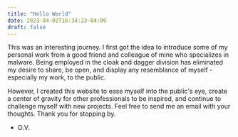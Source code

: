 ```yaml
---
title: "Hello World"
date: 2023-04-02T16:34:23-04:00
draft: false
---
```


This was an interesting journey. I first got the idea to introduce some of my personal work from a good friend and colleague of mine who specializes in malware. Being employed in the cloak and dagger division has eliminated my desire to share, be open, and display any resemblance of myself - especially my work, to the public.

However, I created this website to ease myself into the public's eye, create a center of gravity for other professionals to be inspired, and continue to challenge myself with new projects. Feel free to send me an email with your thoughts. Thank you for stopping by.

- D.V.